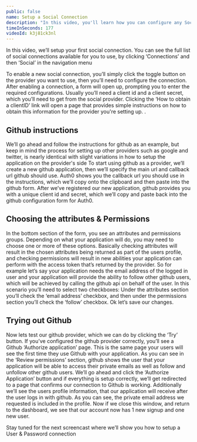 ```yaml
---
public: false
name: Setup a Social Connection
description: "In this video, you'll learn how you can configure any Social Identity Provider with Auth0."
timeInSeconds: 177
videoId: k3j81ck3nl
---
```

In this video, we’ll setup your first social connection.  You can see the full list of social connections available for you to use, by clicking ‘Connections’ and then ‘Social’ in the navigation menu

To enable a new social connection, you’ll simply click the toggle button on the provider you want to use, then you’ll need to configure the connection.
After enabling a connection, a form will open up, prompting you to enter the required configurations.
Usually you’ll need a client id and a client secret, which you’ll need to get from the social provider.
Clicking the ‘How to obtain a clientID’ link will open a page that provides simple instructions on how to obtain this information for the provider you're setting up. .

## Github instructions
We’ll go ahead and follow the instructions for github as an example, but keep in mind the process for setting up other providers such as google and twitter, is nearly identical with slight variations in how to setup the application on the provider's side
To start using github as a provider, we’ll create a new github application, then we’ll specify the main url and callback url github should use.  Auth0 shows you the callback url you should use in the instructions, which we’ll copy onto the clipboard and then paste into the github form.
After we’ve registered our new application, github provides you with a unique client id and secret, which we’ll copy and paste back into the github configuration form for Auth0.

## Choosing the attributes & Permissions
In the bottom section of the form, you see an attributes and permissions groups.
Depending on what your application will do, you may need to choose one or more of these options.
Basically checking attributes will result in the chosen attributes being returned as part of the users profile, and checking permissions will result in new abilities your application can perform with the access token that’s returned by the provider.
So for example let’s say your application needs the email address of the logged in user and your application will provide the ability to follow other github users, which will be achieved by calling the github api on behalf of the user.
In this scenario you’ll need to select two checkboxes:
Under the attributes section you’ll check the ‘email address’ checkbox, and then under the permissions section you’ll check the ‘follow’ checkbox.
Ok let’s save our changes.

## Trying out Github
Now lets test our github provider, which we can do by clicking the ‘Try’ button.
If you’ve configured the github provider correctly, you’ll see a Github ‘Authorize application’ page.  This is the same page your users will see the first time they use Github with your application.
As you can see in the ‘Review permissions’ section, github shows the user that your application will be able to access their private emails as well as follow and unfollow other github users.
We’ll go ahead and click the ‘Authorize Application’ button and if everything is setup correctly, we’ll get redirected to a page that confirms our connection to Github is working.  Additionally we’ll see the users profile information, that our application will receive after the user logs in with github.  As you can see, the private email address we requested is included in the profile.
Now if we close this window, and return to the dashboard, we see that our account now has 1 new signup and one new user.


Stay tuned for the next screencast where we’ll show you how to setup a User & Password connection



